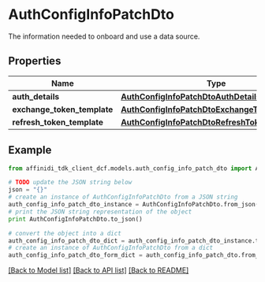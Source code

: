 # AuthConfigInfoPatchDto

The information needed to onboard and use a data source.

## Properties

| Name                        | Type                                                                                              | Description | Notes      |
| --------------------------- | ------------------------------------------------------------------------------------------------- | ----------- | ---------- |
| **auth_details**            | [**AuthConfigInfoPatchDtoAuthDetails**](AuthConfigInfoPatchDtoAuthDetails.md)                     |             | [optional] |
| **exchange_token_template** | [**AuthConfigInfoPatchDtoExchangeTokenTemplate**](AuthConfigInfoPatchDtoExchangeTokenTemplate.md) |             | [optional] |
| **refresh_token_template**  | [**AuthConfigInfoPatchDtoRefreshTokenTemplate**](AuthConfigInfoPatchDtoRefreshTokenTemplate.md)   |             | [optional] |

## Example

```python
from affinidi_tdk_client_dcf.models.auth_config_info_patch_dto import AuthConfigInfoPatchDto

# TODO update the JSON string below
json = "{}"
# create an instance of AuthConfigInfoPatchDto from a JSON string
auth_config_info_patch_dto_instance = AuthConfigInfoPatchDto.from_json(json)
# print the JSON string representation of the object
print AuthConfigInfoPatchDto.to_json()

# convert the object into a dict
auth_config_info_patch_dto_dict = auth_config_info_patch_dto_instance.to_dict()
# create an instance of AuthConfigInfoPatchDto from a dict
auth_config_info_patch_dto_form_dict = auth_config_info_patch_dto.from_dict(auth_config_info_patch_dto_dict)
```

[[Back to Model list]](../README.md#documentation-for-models) [[Back to API list]](../README.md#documentation-for-api-endpoints) [[Back to README]](../README.md)
